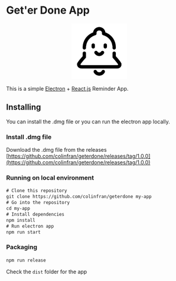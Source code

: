 

# Get'er Done App

<div align="center" color="black">
  <img src="https://raw.githubusercontent.com/colinfran/geterdone/master/assets/image-black.png" color="black" width="150" height="150"/>
</div>

This is a simple [Electron](https://electronjs.org/) + [React.js](https://reactjs.org/) Reminder App.


## Installing
You can install the .dmg file or you can run the electron app locally.

### Install .dmg file
Download the .dmg file from the releases
[https://github.com/colinfran/geterdone/releases/tag/1.0.0](https://github.com/colinfran/geterdone/releases/tag/1.0.0)
### Running on local environment
```
# Clone this repository
git clone https://github.com/colinfran/geterdone my-app
# Go into the repository
cd my-app
# Install dependencies
npm install
# Run electron app
npm run start
```

### Packaging

```bash
npm run release
```

Check the `dist` folder for the app
